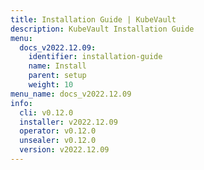 ```yaml
---
title: Installation Guide | KubeVault
description: KubeVault Installation Guide
menu:
  docs_v2022.12.09:
    identifier: installation-guide
    name: Install
    parent: setup
    weight: 10
menu_name: docs_v2022.12.09
info:
  cli: v0.12.0
  installer: v2022.12.09
  operator: v0.12.0
  unsealer: v0.12.0
  version: v2022.12.09
---
```


